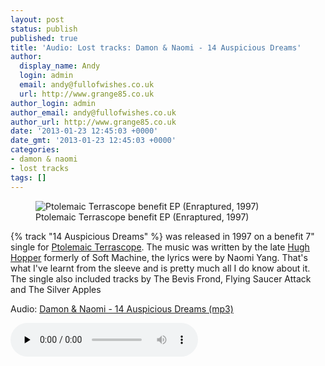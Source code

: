 ```yaml
---
layout: post
status: publish
published: true
title: 'Audio: Lost tracks: Damon & Naomi - 14 Auspicious Dreams'
author:
  display_name: Andy
  login: admin
  email: andy@fullofwishes.co.uk
  url: http://www.grange85.co.uk
author_login: admin
author_email: andy@fullofwishes.co.uk
author_url: http://www.grange85.co.uk
date: '2013-01-23 12:45:03 +0000'
date_gmt: '2013-01-23 12:45:03 +0000'
categories:
- damon & naomi
- lost tracks
tags: []
---
```

<figure class="caption aligncenter"><img src="https://media.fullofwishes.co.uk/03-damon_and_naomi/sleeves/various-artists-ptolemaic-terrascope-benefit.jpg" alt="Ptolemaic Terrascope benefit EP (Enraptured, 1997)" /><figcaption class="caption-text">Ptolemaic Terrascope benefit EP (Enraptured, 1997)</figcaption></figure>
<p>{% track "14 Auspicious Dreams" %} was released in 1997 on a benefit 7" single for <a href="http://www.terrascope.co.uk/">Ptolemaic Terrascope</a>. The music was written by the late <a href="http://en.wikipedia.org/wiki/Hugh_Hopper">Hugh Hopper</a> formerly of Soft Machine, the lyrics were by Naomi Yang. That's what I've learnt from the sleeve and is pretty much all I do know about it. The single also included tracks by The Bevis Frond, Flying Saucer Attack and The Silver Apples</p>


<div class="well"><p class="audio">Audio: <a href="https://media.fullofwishes.co.uk/03-damon_and_naomi/audio/03_Damon%20%26%20Naomi_14%20Auspicious%20Dreams.mp3">Damon & Naomi - 14 Auspicious Dreams (mp3)</a></p><audio controls="controls" preload="none" src="https://media.fullofwishes.co.uk/03-damon_and_naomi/audio/03_Damon%20%26%20Naomi_14%20Auspicious%20Dreams.mp3"></audio></div>

